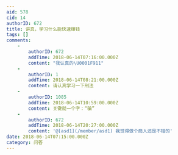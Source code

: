 ```yaml
---
aid: 578
cid: 14
authorID: 672
title: 讲真，学习什么能快速赚钱
tags: []
comments:
    -
        authorID: 672
        addTime: 2018-06-14T07:16:00.000Z
        content: "我认真的\U0001F911"
    -
        authorID: 1
        addTime: 2018-06-14T08:21:00.000Z
        content: 请认真学习一下刑法
    -
        authorID: 1085
        addTime: 2018-06-14T10:59:00.000Z
        content: 关键就一个字：“骗”
    -
        authorID: 672
        addTime: 2018-06-14T20:27:00.000Z
        content: '@[asd1](/member/asd1) 我觉得做个商人还是不错的'
date: 2018-06-14T07:15:00.000Z
category: 问答
---
```



